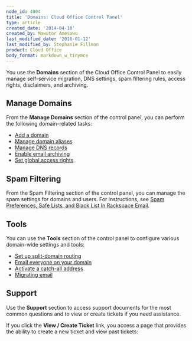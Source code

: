 ```yaml
---
node_id: 4004
title: 'Domains: Cloud Office Control Panel'
type: article
created_date: '2014-04-10'
created_by: Mawutor Amesawu
last_modified_date: '2016-01-12'
last_modified_by: Stephanie Fillmon
product: Cloud Office
body_format: markdown_w_tinymce
---
```


You use the <strong>Domains</strong> section of the Cloud Office Control Panel to easily manage self-service migration, DNS settings, spam filtering rules, access rights, disclaimers, and archiving.

## Manage Domains

From the **Manage Domains** section of the control panel, you can perform the following domain-related tasks:

- [Add a domain](/how-to/add-domains-with-the-cloud-office-control-panel)
- [Manage domain aliases](/how-to/manage-domain-aliases-with-the-cloud-office-control-panel)
- [Manage DNS records](/how-to/help-tool-for-hosted-email-and-skype-for-business)
- [Enable email archiving](/how-to/enable-email-archiving-cloud-office-control-panel)
- [Set global access rights](/how-to/set-global-access-rights-with-the-cloud-office-control-panel)

## Spam Filtering

From the Spam Filtering section of the control panel, you can manage the spam settings for domains and users. For instructions, see [Spam Preferences, Safe Lists, and Black List In Rackspace Email](/how-to/spam-preferences-safe-lists-and-black-list-in-rackspace-email-0).

## Tools

You can use the **Tools** section of the control panel to configure various domain-wide settings and tools:

- [Set up split-domain routing](/how-to/split-domain-routing)
- [Email everyone on your domain](/how-to/emailing-everyone-on-your-domain-cloud-office-control-panel)
- [Activate a catch-all address](/how-to/set-an-email-catch-all-address-in-the-cloud-office-control-panel)
- [Migrating email](/how-to/email-migration-services)

## Support

Use the **Support** section to access support documents for the most common questions and to view or create tickets if you need assistance.

If you click the **View / Create Ticket** link, you access a page that provides the ability to create a new ticket and view past tickets:

<p><img alt="" src="http://c15042926.r26.cf2.rackcdn.com/CP9.png" /></p>
